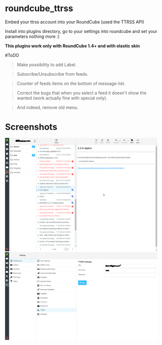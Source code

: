 # roundcube_ttrss
Embed your ttrss account into your RoundCube (used the TTRSS API)

Install into plugins directory, go to your settings into roundcube and set your parameters
nothing more :)

**This plugins work only with RoundCube 1.4+ and with elastic skin**

#ToDO
> Make possibility to add Label.

> Subscribe/Unsubscribe from feeds.

> Counter of feeds items on the bottom of message-list.

> Correct the bugs that when you select a feed it doesn't show the wanted (work actually fine with special only).

> And indeed, remove old menu.

# Screenshots
![roundcube_ttrss Mail](screenshots/Main.png)
![roundcube_ttrss Settings](screenshots/Settings.png)
